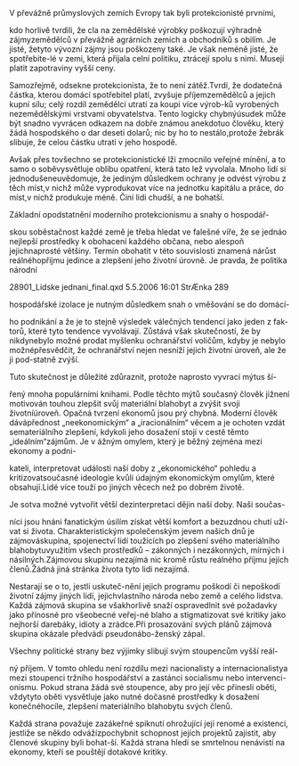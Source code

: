 
V převážně průmyslových zemích Evropy tak byli protekcionisté prvními,

kdo horlivě tvrdili, že cla na zemědělské výrobky poškozují výhradně zájmyzemědělců v převážně agrárních zemích a obchodníků s obilím. Je jisté, žetyto vývozní zájmy jsou poškozeny také. Je však neméně jisté, že spotřebite-lé v zemi, která přijala celní politiku, ztrácejí spolu s nimi. Musejí platit zapotraviny vyšší ceny.

Samozřejmě, odsekne protekcionista, že to není zátěž.Tvrdí, že dodatečná částka, kterou domácí spotřebitel platí, zvyšuje příjemzemědělců a jejich kupní sílu; celý rozdíl zemědělci utratí za koupi více výrob-ků vyrobených nezemědělskými vrstvami obyvatelstva. Tento logicky chybnýúsudek může být snadno vyvrácen odkazem na dobře známou anekdotuo člověku, který žádá hospodského o dar deseti dolarů; nic by ho to nestálo,protože žebrák slibuje, že celou částku utratí v jeho hospodě.

Avšak přes tovšechno se protekcionistické lži zmocnilo veřejné mínění, a to samo o soběvysvětluje oblibu opatření, která tato lež vyvolala. Mnoho lidí si jednodušeneuvědomuje, že jediným důsledkem ochrany je odvést výrobu z těch míst,v nichž může vyprodukovat více na jednotku kapitálu a práce, do míst,v nichž produkuje méně. Činí lidi chudší, a ne bohatší.

Základní opodstatnění moderního protekcionismu a snahy o hospodář-

skou soběstačnost každé země je třeba hledat ve falešné víře, že se jednáo nejlepší prostředky k obohacení každého občana, nebo alespoň jejichnaprosté většiny. Termín obohatit v této souvislosti znamená nárůst reálnéhopřijmu jedince a zlepšení jeho životní úrovně. Je pravda, že politika národní

28901_Lidske jednani_final.qxd 5.5.2006 16:01 StrÆnka 289

hospodářské izolace je nutným důsledkem snah o vměšování se do domácí-

ho podnikání a že je to stejně výsledek válečných tendencí jako jeden z fak-torů, které tyto tendence vyvolávají. Zůstává však skutečností, že by nikdynebylo možné prodat myšlenku ochranářství voličům, kdyby je nebylo možnépřesvědčit, že ochranářství nejen nesníží jejich životní úroveň, ale že ji pod-statně zvýší.

Tuto skutečnost je důležité zdůraznit, protože naprosto vyvrací mýtus ší-

řený mnoha populárními knihami. Podle těchto mýtů současný člověk jižnení motivován touhou zlepšit svůj materiální blahobyt a zvýšit svoji životníúroveň. Opačná tvrzení ekonomů jsou prý chybná. Moderní člověk dávápřednost „neekonomickým“ a „iracionálním“ věcem a je ochoten vzdát semateriálního zlepšení, kdykoli jeho dosažení stojí v cestě těmto „ideálním“zájmům. Je v ážným omylem, který je běžný zejména mezi ekonomy a podni-

kateli, interpretovat události naší doby z „ekonomického“ pohledu a kritizovatsoučasné ideologie kvůli údajným ekonomickým omylům, které obsahují.Lidé více touží po jiných věcech než po dobrém životě.

Je sotva možné vytvořit větší dezinterpretaci dějin naší doby. Naši součas-

níci jsou hnáni fanatickým úsilím získat větší komfort a bezuzdnou chutí uží-vat si života. Charakteristickým společenským jevem našich dnů je zájmováskupina, spojenectví lidí toužících po zlepšení svého materiálního blahobytuvyužitím všech prostředků – zákonných i nezákonných, mírných i násilných.Zájmovou skupinu nezajímá nic kromě růstu reálného příjmu jejích členů.Žádná jiná stránka života tyto lidi nezajímá.

Nestarají se o to, jestli uskuteč-nění jejich programu poškodí či nepoškodí životní zájmy jiných lidí, jejichvlastního národa nebo země a celého lidstva. Každá zájmová skupina se všakhorlivě snaží ospravedlnit své požadavky jako přínosné pro všeobecné veřej-né blaho a stigmatizovat své kritiky jako nejhorší darebáky, idioty a zrádce.Při prosazování svých plánů zájmová skupina okázale předvádí pseudonábo-ženský zápal.

Všechny politické strany bez výjimky slibují svým stoupencům vyšší reál-

ný příjem. V tomto ohledu není rozdílu mezi nacionalisty a internacionalistya mezi stoupenci tržního hospodářství a zastánci socialismu nebo intervenci-onismu. Pokud strana žádá své stoupence, aby pro její věc přinesli oběti, vždytyto oběti vysvětluje jako nutné dočasné prostředky k dosažení konečnéhocíle, zlepšení materiálního blahobytu svých členů.

Každá strana považuje zazákeřné spiknutí ohrožující její renomé a existenci, jestliže se někdo odvážízpochybnit schopnost jejích projektů zajistit, aby členové skupiny byli bohat-ší. Každá strana hledí se smrtelnou nenávistí na ekonomy, kteří se pouštějí dotakové kritiky.
